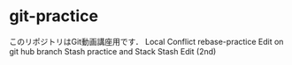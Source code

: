 # git-practice
このリポジトリはGit動画講座用です．
Local Conflict
rebase-practice Edit on git hub branch
Stash practice and Stack 
Stash Edit (2nd)
